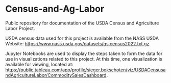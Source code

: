 # Census-and-Ag-Labor
Public repository for documentation of the USDA Census and Agriculture Labor Project.

USDA census data used for this project is available from the NASS USDA Website: <https://www.nass.usda.gov/datasets/qs.census2022.txt.gz>.

Jupyter Notebooks are used to display the steps taken to form the data for use in visualizations related to this project. At this time, one visualization is available for viewing, located at: <https://public.tableau.com/app/profile/sieger.bokschoten/viz/USDACensusandAgricultureLabor/CommoditySalesDashboard>.
